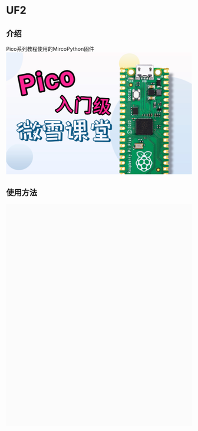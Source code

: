 # UF2
## 介绍
Pico系列教程使用的MircoPython固件
![封面](./image/cover.jpg)
## 使用方法
![HowToUse](./image/MicroPython.gif)
